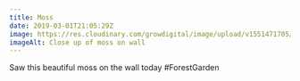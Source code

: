 ```yaml
---
title: Moss
date: 2019-03-01T21:05:29Z
image: https://res.cloudinary.com/growdigital/image/upload/v1551471705/moss-5742D5AC.jpg
imageAlt: Close up of moss on wall
---
```


Saw this beautiful moss on the wall today #ForestGarden
